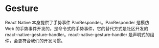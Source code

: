 # Gesture
React Native 本身提供了手势事件 PanResponder。PanResponder 是模仿 Web 的手势事件开发的，是命令式的手势事件，它的替代方式是社区开发的 react-native-gesture-handler。react-native-gesture-handler 是声明式的组件，会更符合我们的开发习惯。